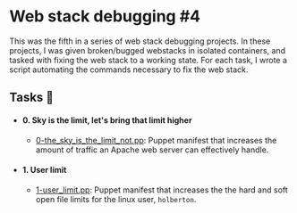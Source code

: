 [comment]: <> (Section_0_begin)

# Web stack debugging #4
This was the fifth in a series of web stack debugging projects. In these projects, I was given broken/bugged webstacks in isolated containers, and tasked with fixing the web stack to a working state. For each task, I wrote a script automating the commands necessary to fix the web stack.

[comment]: <> (Section_0_end)
[comment]: <> (Section_1_begin)

## Tasks 📃
[comment]: <> (task_1_begin)

- #### 0. Sky is the limit, let's bring that limit higher
	- [0-the_sky_is_the_limit_not.pp](https://github.com/iChigozirim/alx-system_engineering-devops/tree/master/0x1B-web_stack_debugging_4/0-the_sky_is_the_limit_not.pp): Puppet manifest that increases the amount of traffic an Apache web server can effectively handle.

[comment]: <> (task_1_end)

[comment]: <> (task_2_begin)

- #### 1. User limit
	- [1-user_limit.pp](https://github.com/iChigozirim/alx-system_engineering-devops/tree/master/0x1B-web_stack_debugging_4/1-user_limit.pp): Puppet manifest that increases the the hard and soft open file limits for the linux user, `holberton`.

[comment]: <> (task_2_end)
[comment]: <> (Section_1_end)
